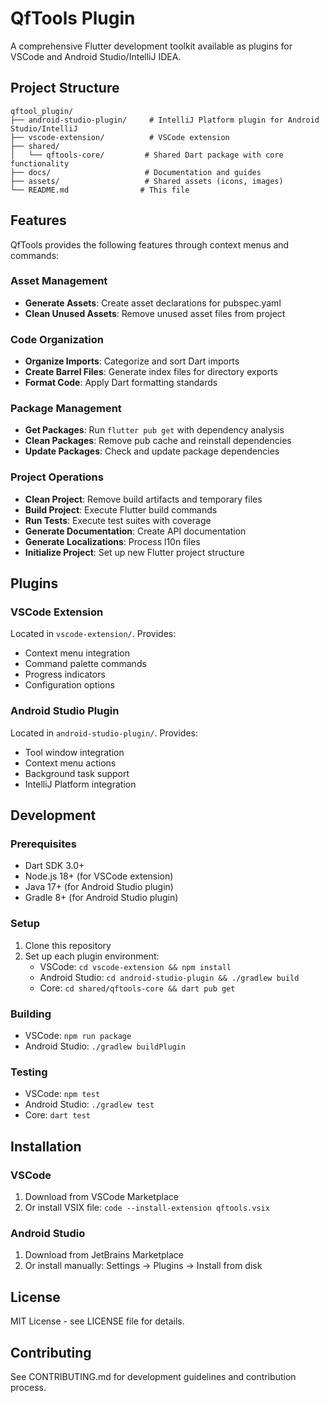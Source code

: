 # QfTools Plugin

A comprehensive Flutter development toolkit available as plugins for VSCode and Android Studio/IntelliJ IDEA.

## Project Structure

```
qftool_plugin/
├── android-studio-plugin/     # IntelliJ Platform plugin for Android Studio/IntelliJ
├── vscode-extension/          # VSCode extension
├── shared/
│   └── qftools-core/         # Shared Dart package with core functionality
├── docs/                     # Documentation and guides
├── assets/                   # Shared assets (icons, images)
└── README.md                # This file
```

## Features

QfTools provides the following features through context menus and commands:

### Asset Management
- **Generate Assets**: Create asset declarations for pubspec.yaml
- **Clean Unused Assets**: Remove unused asset files from project

### Code Organization  
- **Organize Imports**: Categorize and sort Dart imports
- **Create Barrel Files**: Generate index files for directory exports
- **Format Code**: Apply Dart formatting standards

### Package Management
- **Get Packages**: Run `flutter pub get` with dependency analysis
- **Clean Packages**: Remove pub cache and reinstall dependencies
- **Update Packages**: Check and update package dependencies

### Project Operations
- **Clean Project**: Remove build artifacts and temporary files
- **Build Project**: Execute Flutter build commands
- **Run Tests**: Execute test suites with coverage
- **Generate Documentation**: Create API documentation
- **Generate Localizations**: Process l10n files
- **Initialize Project**: Set up new Flutter project structure

## Plugins

### VSCode Extension
Located in `vscode-extension/`. Provides:
- Context menu integration
- Command palette commands
- Progress indicators
- Configuration options

### Android Studio Plugin
Located in `android-studio-plugin/`. Provides:
- Tool window integration
- Context menu actions
- Background task support
- IntelliJ Platform integration

## Development

### Prerequisites
- Dart SDK 3.0+
- Node.js 18+ (for VSCode extension)
- Java 17+ (for Android Studio plugin)
- Gradle 8+ (for Android Studio plugin)

### Setup
1. Clone this repository
2. Set up each plugin environment:
   - VSCode: `cd vscode-extension && npm install`
   - Android Studio: `cd android-studio-plugin && ./gradlew build`
   - Core: `cd shared/qftools-core && dart pub get`

### Building
- VSCode: `npm run package`
- Android Studio: `./gradlew buildPlugin`

### Testing
- VSCode: `npm test`
- Android Studio: `./gradlew test`
- Core: `dart test`

## Installation

### VSCode
1. Download from VSCode Marketplace
2. Or install VSIX file: `code --install-extension qftools.vsix`

### Android Studio
1. Download from JetBrains Marketplace
2. Or install manually: Settings → Plugins → Install from disk

## License

MIT License - see LICENSE file for details.

## Contributing

See CONTRIBUTING.md for development guidelines and contribution process.
